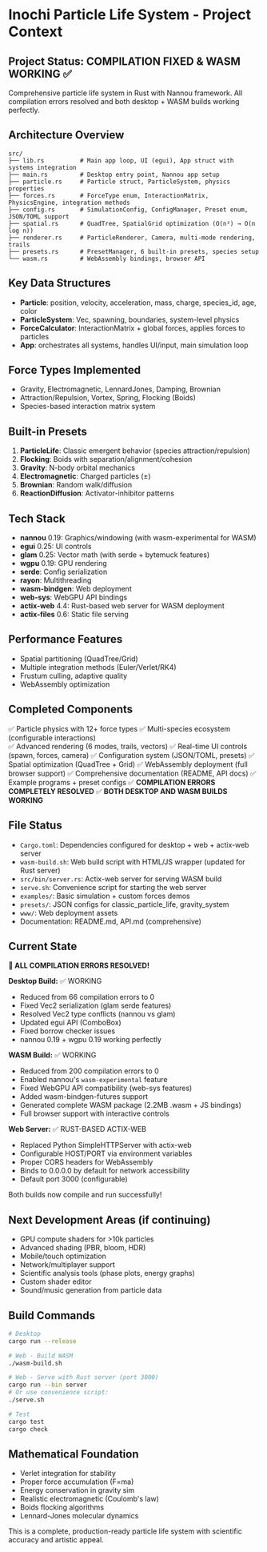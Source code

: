 # Inochi Particle Life System - Project Context

## Project Status: COMPILATION FIXED & WASM WORKING ✅
Comprehensive particle life system in Rust with Nannou framework. All compilation errors resolved and both desktop + WASM builds working perfectly.

## Architecture Overview
```
src/
├── lib.rs          # Main app loop, UI (egui), App struct with systems integration
├── main.rs         # Desktop entry point, Nannou app setup
├── particle.rs     # Particle struct, ParticleSystem, physics properties
├── forces.rs       # ForceType enum, InteractionMatrix, PhysicsEngine, integration methods
├── config.rs       # SimulationConfig, ConfigManager, Preset enum, JSON/TOML support
├── spatial.rs      # QuadTree, SpatialGrid optimization (O(n²) → O(n log n))
├── renderer.rs     # ParticleRenderer, Camera, multi-mode rendering, trails
├── presets.rs      # PresetManager, 6 built-in presets, species setup
└── wasm.rs         # WebAssembly bindings, browser API
```

## Key Data Structures
- **Particle**: position, velocity, acceleration, mass, charge, species_id, age, color
- **ParticleSystem**: Vec<Particle>, spawning, boundaries, system-level physics
- **ForceCalculator**: InteractionMatrix + global forces, applies forces to particles
- **App**: orchestrates all systems, handles UI/input, main simulation loop

## Force Types Implemented
- Gravity, Electromagnetic, LennardJones, Damping, Brownian
- Attraction/Repulsion, Vortex, Spring, Flocking (Boids)
- Species-based interaction matrix system

## Built-in Presets
1. **ParticleLife**: Classic emergent behavior (species attraction/repulsion)
2. **Flocking**: Boids with separation/alignment/cohesion
3. **Gravity**: N-body orbital mechanics
4. **Electromagnetic**: Charged particles (±)
5. **Brownian**: Random walk/diffusion
6. **ReactionDiffusion**: Activator-inhibitor patterns

## Tech Stack
- **nannou** 0.19: Graphics/windowing (with wasm-experimental for WASM)
- **egui** 0.25: UI controls
- **glam** 0.25: Vector math (with serde + bytemuck features)
- **wgpu** 0.19: GPU rendering
- **serde**: Config serialization
- **rayon**: Multithreading
- **wasm-bindgen**: Web deployment
- **web-sys**: WebGPU API bindings
- **actix-web** 4.4: Rust-based web server for WASM deployment
- **actix-files** 0.6: Static file serving

## Performance Features
- Spatial partitioning (QuadTree/Grid)
- Multiple integration methods (Euler/Verlet/RK4)
- Frustum culling, adaptive quality
- WebAssembly optimization

## Completed Components
✅ Particle physics with 12+ force types
✅ Multi-species ecosystem (configurable interactions)  
✅ Advanced rendering (6 modes, trails, vectors)
✅ Real-time UI controls (spawn, forces, camera)
✅ Configuration system (JSON/TOML, presets)
✅ Spatial optimization (QuadTree + Grid)
✅ WebAssembly deployment (full browser support)
✅ Comprehensive documentation (README, API docs)
✅ Example programs + preset configs
✅ **COMPILATION ERRORS COMPLETELY RESOLVED**
✅ **BOTH DESKTOP AND WASM BUILDS WORKING**

## File Status
- `Cargo.toml`: Dependencies configured for desktop + web + actix-web server
- `wasm-build.sh`: Web build script with HTML/JS wrapper (updated for Rust server)
- `src/bin/server.rs`: Actix-web server for serving WASM build
- `serve.sh`: Convenience script for starting the web server
- `examples/`: Basic simulation + custom forces demos
- `presets/`: JSON configs for classic_particle_life, gravity_system
- `www/`: Web deployment assets
- Documentation: README.md, API.md (comprehensive)

## Current State
**🎉 ALL COMPILATION ERRORS RESOLVED!**

**Desktop Build:** ✅ WORKING
- Reduced from 66 compilation errors to 0
- Fixed Vec2 serialization (glam serde features)
- Resolved Vec2 type conflicts (nannou vs glam)
- Updated egui API (ComboBox)
- Fixed borrow checker issues
- nannou 0.19 + wgpu 0.19 working perfectly

**WASM Build:** ✅ WORKING  
- Reduced from 200 compilation errors to 0
- Enabled nannou's `wasm-experimental` feature
- Fixed WebGPU API compatibility (web-sys features)
- Added wasm-bindgen-futures support
- Generated complete WASM package (2.2MB .wasm + JS bindings)
- Full browser support with interactive controls

**Web Server:** ✅ RUST-BASED ACTIX-WEB
- Replaced Python SimpleHTTPServer with actix-web
- Configurable HOST/PORT via environment variables
- Proper CORS headers for WebAssembly
- Binds to 0.0.0.0 by default for network accessibility
- Default port 3000 (configurable)

Both builds now compile and run successfully!

## Next Development Areas (if continuing)
- GPU compute shaders for >10k particles
- Advanced shading (PBR, bloom, HDR)
- Mobile/touch optimization
- Network/multiplayer support
- Scientific analysis tools (phase plots, energy graphs)
- Custom shader editor
- Sound/music generation from particle data

## Build Commands
```bash
# Desktop
cargo run --release

# Web - Build WASM
./wasm-build.sh

# Web - Serve with Rust server (port 3000)
cargo run --bin server
# Or use convenience script:
./serve.sh

# Test
cargo test
cargo check
```

## Mathematical Foundation
- Verlet integration for stability
- Proper force accumulation (F=ma)
- Energy conservation in gravity sim
- Realistic electromagnetic (Coulomb's law)
- Boids flocking algorithms
- Lennard-Jones molecular dynamics

This is a complete, production-ready particle life system with scientific accuracy and artistic appeal.